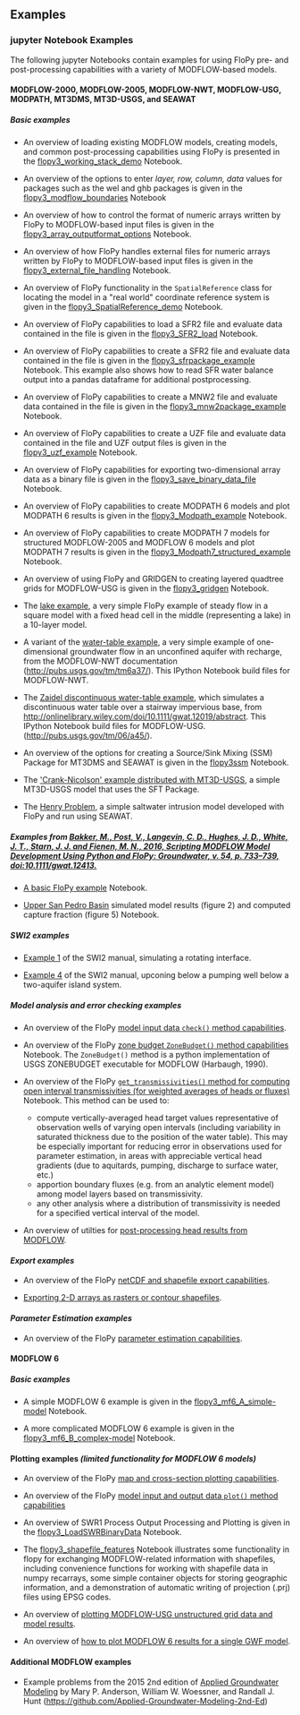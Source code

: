 Examples
-----------------------------------------------

### jupyter Notebook Examples

The following jupyter Notebooks contain examples for using FloPy pre- and post-processing capabilities with a variety of MODFLOW-based models.

#### MODFLOW-2000, MODFLOW-2005, MODFLOW-NWT, MODFLOW-USG, MODPATH, MT3DMS, MT3D-USGS, and SEAWAT

##### ***Basic examples***

+ An overview of loading existing MODFLOW models, creating models, and common post-processing capabilities using FloPy is presented in the [flopy3_working_stack_demo](../examples/Notebooks/flopy3_working_stack_demo.ipynb) Notebook.

+ An overview of the options to enter *layer, row, column, data* values for packages such as the wel and ghb packages is given in the [flopy3_modflow_boundaries](../examples/Notebooks/flopy3_modflow_boundaries.ipynb) Notebook

+ An overview of how to control the format of numeric arrays written by FloPy to MODFLOW-based input files is given in the [flopy3_array_outputformat_options](../examples/Notebooks/flopy3_array_outputformat_options.ipynb) Notebook.

+ An overview of how FloPy handles external files for numeric arrays written by FloPy to MODFLOW-based input files is given in the [flopy3_external_file_handling](../examples/Notebooks/flopy3_external_file_handling.ipynb) Notebook.

+ An overview of FloPy functionality in the ```SpatialReference``` class for locating the model in a "real world" coordinate reference system is given in the [flopy3_SpatialReference_demo](../examples/Notebooks/flopy3_SpatialReference_demo.ipynb) Notebook.

+ An overview of FloPy capabilities to load a SFR2 file and evaluate data contained in the file is given in the [flopy3_SFR2_load](../examples/Notebooks/flopy3_SFR2_load.ipynb) Notebook.

+ An overview of FloPy capabilities to create a SFR2 file and evaluate data contained in the file is given in the [flopy3_sfrpackage_example](../examples/Notebooks/flopy3_sfrpackage_example.ipynb) Notebook. This example also shows how to read SFR water balance output into a pandas dataframe for additional postprocessing.

+ An overview of FloPy capabilities to create a MNW2 file and evaluate data contained in the file is given in the [flopy3_mnw2package_example](../examples/Notebooks/flopy3_mnw2package_example.ipynb) Notebook.

+ An overview of FloPy capabilities to create a UZF file and evaluate data contained in the file and UZF output files is given in the [flopy3_uzf_example](../examples/Notebooks/flopy3_uzf_example) Notebook.

+ An overview of FloPy capabilities for exporting two-dimensional array data as a binary file is given in the [flopy3_save_binary_data_file](../examples/Notebooks/flopy3_save_binary_data_file.ipynb) Notebook.

+ An overview of FloPy capabilities to create MODPATH 6 models and plot MODPATH 6 results is given in the [flopy3_Modpath_example](../examples/Notebooks/flopy3_Modpath_example.ipynb) Notebook.

+ An overview of FloPy capabilities to create MODPATH 7 models for structured MODFLOW-2005 and MODFLOW 6 models and plot MODPATH 7 results is given in the [flopy3_Modpath7_structured_example](../examples/Notebooks/flopy3_Modpath7_structured_example.ipynb) Notebook.

+ An overview of using FloPy and GRIDGEN to creating layered quadtree grids for MODFLOW-USG is given in the [flopy3_gridgen](../examples/Notebooks/flopy3_gridgen.ipynb) Notebook.

+ The [lake example](../examples/Notebooks/flopy3_lake_example.ipynb), a very simple FloPy example of steady flow in a square model with a fixed head cell in the middle (representing a lake) in a 10-layer model. 

+ A variant of the [water-table example](../examples/Notebooks/flopy3_WatertableRecharge_example.ipynb), a very simple example of one-dimensional groundwater flow in an unconfined aquifer with recharge, from the MODFLOW-NWT documentation (http://pubs.usgs.gov/tm/tm6a37/). This IPython Notebook build files for MODFLOW-NWT.

+ The [Zaidel discontinuous water-table example](../examples/Notebooks/flopy3_Zaidel_example.ipynb), which simulates a discontinuous water table over a stairway impervious base, from http://onlinelibrary.wiley.com/doi/10.1111/gwat.12019/abstract. This IPython Notebook build files for MODFLOW-USG. (http://pubs.usgs.gov/tm/06/a45/). 

+ An overview of the options for creating a Source/Sink Mixing (SSM) Package for MT3DMS and SEAWAT is given in the [flopy3ssm](../examples/Notebooks/flopy3_multi-component_SSM.ipynb) Notebook.

+ The ['Crank-Nicolson' example distributed with MT3D-USGS](../examples/Notebooks/flopy3_MT3D-USGS_example.ipynb), a simple MT3D-USGS model that uses the SFT Package.

+ The [Henry Problem](../examples/Notebooks/flopy3_SEAWAT_henry_problem.ipynb), a simple saltwater intrusion model developed with FloPy and run using SEAWAT.

##### ***Examples from [Bakker, M., Post, V., Langevin, C. D., Hughes, J. D., White, J. T., Starn, J. J. and Fienen, M. N., 2016, Scripting MODFLOW Model Development Using Python and FloPy: Groundwater, v. 54, p. 733–739, doi:10.1111/gwat.12413.](http://dx.doi.org/10.1111/gwat.12413)***

+ [A basic FloPy example](../examples/groundwater_paper/Notebooks/example_1.ipynb) Notebook.

+ [Upper San Pedro Basin](../examples/groundwater_paper/Notebooks/uspb.ipynb) simulated model results (figure 2) and computed capture fraction (figure 5) Notebook.

##### ***SWI2 examples***

+ [Example 1](../examples/Notebooks/flopy3_swi2package_ex1.ipynb) of the SWI2 manual, simulating a rotating interface.

+ [Example 4](../examples/Notebooks/flopy3_swi2package_ex4.ipynb) of the SWI2 manual, upconing below a pumping well below a two-aquifer island system.

##### ***Model analysis and error checking examples***

+ An overview of the FloPy [model input data `check()` method capabilities](../examples/Notebooks/flopy3_ModelCheckerExample.ipynb).

+ An overview of the FloPy [zone budget `ZoneBudget()` method capabilities](../examples/Notebooks/flopy3_ZoneBudget_example) Notebook. The `ZoneBudget()` method is a python implementation of USGS ZONEBUDGET executable for MODFLOW (Harbaugh, 1990).

+ An overview of the FloPy [`get_transmissivities()` method for computing open interval transmissivities (for weighted averages of heads or fluxes)](../examples/Notebooks/flopy3_get_transmissivities_example.ipynb) Notebook. This method can be used to:
	* compute vertically-averaged head target values representative of observation wells of varying open intervals (including variability in saturated thickness due to the position of the water table). This may be especially important for reducing error in observations used for parameter estimation, in areas with appreciable vertical head gradients (due to aquitards, pumping, discharge to surface water, etc.)
	* apportion boundary fluxes (e.g. from an analytic element model) among model layers based on transmissivity.
	* any other analysis where a distribution of transmissivity is needed for a specified vertical interval of the model.

+ An overview of utilties for [post-processing head results from MODFLOW](../examples/Notebooks/flopy3_Modflow_postprocessing_example.ipynb).

#### ***Export examples***

+ An overview of the FloPy [netCDF and shapefile export capabilities](../examples/Notebooks/flopy3_export.ipynb).

+ [Exporting 2-D arrays as rasters or contour shapefiles](../examples/Notebooks/flopy3_Modflow_postprocessing_example.ipynb).

#### ***Parameter Estimation examples***

+ An overview of the FloPy [parameter estimation capabilities](../examples/Notebooks/flopy3_PEST.ipynb).

#### MODFLOW 6

##### ***Basic examples***

+ A simple MODFLOW 6 example is given in the [flopy3_mf6_A_simple-model](../examples/Notebooks/flopy3_mf6_A_simple-model.ipynb) Notebook.

+ A more complicated MODFLOW 6 example is given in the [flopy3_mf6_B_complex-model](../examples/Notebooks/flopy3_mf6_B_complex-model.ipynb) Notebook.

#### Plotting examples ***(limited functionality for MODFLOW 6 models)***

+ An overview of the FloPy [map and cross-section plotting capabilities](../examples/Notebooks/flopy3_MapExample.ipynb).

+ An overview of the FloPy  [model input and output data `plot()` method capabilities](../examples/Notebooks/flopy3_PlotArrayExample.ipynb)

+ An overview of SWR1 Process Output Processing and Plotting is given in the [flopy3_LoadSWRBinaryData](../examples/Notebooks/flopy3_LoadSWRBinaryData.ipynb) Notebook.

+ The [flopy3_shapefile_features](../examples/Notebooks/flopy3_shapefile_features.ipynb) Notebook illustrates some functionality in flopy for exchanging MODFLOW-related information with shapefiles, including convenience functions for working with shapefile data in numpy recarrays, some simple container objects for storing geographic information, and a demonstration of automatic writing of projection (.prj) files using EPSG codes.

+ An overview of [plotting MODFLOW-USG unstructured grid data and model results](../examples/Notebooks/flopy3_UnstructuredGridPlotting.ipynb).

+ An overview of [how to plot MODFLOW 6 results for a single GWF model](../examples/Notebooks/flopy3_BasicMODFLOW6Plot.ipynb).

#### Additional MODFLOW examples

+ Example problems from the 2015 2nd edition of [Applied Groundwater Modeling](https://github.com/Applied-Groundwater-Modeling-2nd-Ed) by Mary P. Anderson, William W. Woessner, and Randall J. Hunt (https://github.com/Applied-Groundwater-Modeling-2nd-Ed)

